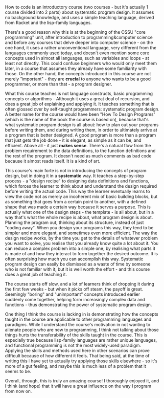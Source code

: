 How to code is an introductory course (two courses - but it's actually 1 course divided into 2 parts) about systematic program design. It assumes no background knowledge, and uses a simple teaching language, derived from Racket and the lisp-family languages.

There's a good reason why this is at the beginning of the OSSU "core programming" unit, after introduction to programming&computer science and before any courses that delve deeper into computer science - on the one hand, it uses a rather unconventional language, very different from the languages commonly used today, and doesn't even mention some core concepts used in almost all languages, such as variables and loops - at least not directly. This could confuse beginners who would only meet them later, in a course that assumes they already have some familiarity with those.
On the other hand, the concepts introduced in this course are not merely "important" - they are **crucial** to anyone who wants to be a good programmer, or more than that - a program designer.

What this course teaches is not language constructs, basic programming concepts or algorithms - Although it uses a great deal of recursion, and does a great job of explaining and applying it.
It teaches something that is often glossed over by self-taught programmers: systematic program design.
A better name for the course would have been "How To Design Programs"(which is the name of the book the course is based on), because that's what systematic program design is all about: how to plan out your programs before writing them, and during writing them, in order to ultimately arrive at a program that is better designed.  A good program is more than a program that just gets the job done - it is elegant, as simple as it can be, and efficient. Above all - it just **makes sense**. There's a natural flow from the problem requirement to the data definitions, to the function definitions and the rest of the program. It doesn't need as much comments as bad code because it almost reads itself. It is a kind of art.

This course's main forte is not in introducing the concepts of program design, but in doing it in a **systematic** way. It teaches a step-by-step process - a "design recipe" to designing data definitions and functions, which forces the learner to think about and understand the design required before writing the actual code. This way the learner eventually learns to view the code not as merely an incoherent mix of basic building blocks, but as something that goes from a certain point to another, with a defined shape that was made a certain way because it serves a purpose.
This is actually what one of the design steps - the template - is all about, but in a way that's what the whole recipe is about, what program design is about. Planning the program out, thinking about its structure, instead of just "coding away". When you design your programs this way, they tend to be simpler and more elegant, and sometimes even more efficient.
The way the design recipe works, by the time you get to the details of whatever problem you want to solve, you realise that you already know quite a lot about it. You can reduce a complex problem into a simple one, by realising what parts it is made of and how they interact to form together the desired outcome. It is often surprising how much you can accomplish this way. Systematic program design can easily be dismissed as a waste of time by someone who is not familiar with it, but it is well worth the effort - and this course does a great job of teaching it.

The course starts off slow, and a lot of learners think of dropping it during the first few weeks - but when it picks off steam, the payoff is great. Seemingly "boring" and "unimportant" concepts introduced earlier suddenly come together, helping form increasingly complex data and functions - thus demonstrating the power of systematic program design.

One thing I think the course is lacking in is demonstrating how the concepts taught in the course are applicable to other programming languages and paradigms. While I understand the course's motivation in not wanting to alienate people who are new to programming, I think not talking about those things hurts the transferability of the skills taught in the course. This is especially true because lisp-family languages are rather unique languages, and functional programming is not the most widely-used paradigm. Applying the skills and methods used here in other scenarios can prove difficult because of how different it feels. 
That being said, at the time of writing this I have yet to actually try applying those skills elsewhere - so it's more of a gut feeling, and maybe this is much less of a problem that it seems to be.

Overall, through, this is truly an amazing course!
I thoroughly enjoyed it, and I think (and hope) that it will have a great influence on the way I program from now on.
